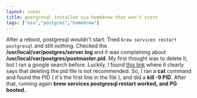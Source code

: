 ```yaml
---
layout: inner
title: postgresql installed via homebrew that won't start
tags: ["osx","postgres","homebrew"]
---
```

After a reboot, postgresql wouldn't start. Tried `brew services restart postgresql` and still nothing.
Checked the <b>/usr/local/var/postgres/server.log</b> and it was complaining about <b>/usr/local/var/postgres/postmaster.pid</b>.
My first thought was to delete it, but I ran a google search before. Luckily, I found [this link](http://superuser.com/a/553545/11904) where
it clearly says that deleting the pid file is not recommended. So, I ran a <b>cat</b> command and found the PID ( it's the first line in the file ),
and did a <b>kill -9 PID</b>. After that, running again <b>brew services postgresql restart<b> worked, and PG booted.
